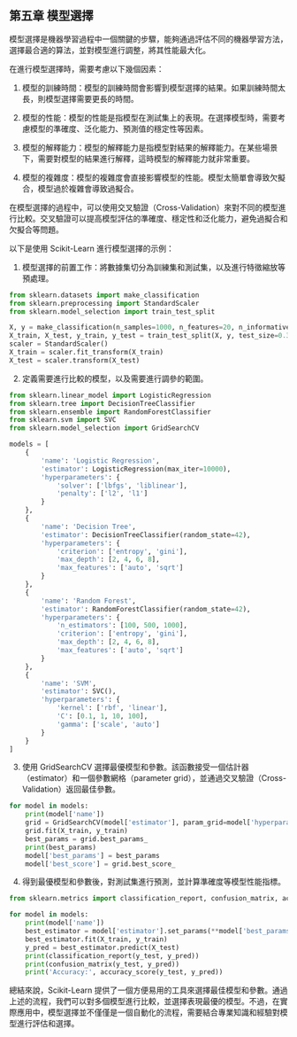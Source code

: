 ## 第五章 模型選擇

模型選擇是機器學習過程中一個關鍵的步驟，能夠通過評估不同的機器學習方法，選擇最合適的算法，並對模型進行調整，將其性能最大化。

在進行模型選擇時，需要考慮以下幾個因素：

1. 模型的訓練時間：模型的訓練時間會影響到模型選擇的結果。如果訓練時間太長，則模型選擇需要更長的時間。

2. 模型的性能：模型的性能是指模型在測試集上的表現。在選擇模型時，需要考慮模型的準確度、泛化能力、預測值的穩定性等因素。

3. 模型的解釋能力：模型的解釋能力是指模型對結果的解釋能力。在某些場景下，需要對模型的結果進行解釋，這時模型的解釋能力就非常重要。

4. 模型的複雜度：模型的複雜度會直接影響模型的性能。模型太簡單會導致欠擬合，模型過於複雜會導致過擬合。

在模型選擇的過程中，可以使用交叉驗證（Cross-Validation）來對不同的模型進行比較。交叉驗證可以提高模型評估的準確度、穩定性和泛化能力，避免過擬合和欠擬合等問題。

以下是使用 Scikit-Learn 進行模型選擇的示例：

1. 模型選擇的前置工作：將數據集切分為訓練集和測試集，以及進行特徵縮放等預處理。

```python
from sklearn.datasets import make_classification
from sklearn.preprocessing import StandardScaler
from sklearn.model_selection import train_test_split

X, y = make_classification(n_samples=1000, n_features=20, n_informative=10, n_redundant=0, random_state=1)
X_train, X_test, y_train, y_test = train_test_split(X, y, test_size=0.3, random_state=42)
scaler = StandardScaler()
X_train = scaler.fit_transform(X_train)
X_test = scaler.transform(X_test)
```

2. 定義需要進行比較的模型，以及需要進行調參的範圍。

```python
from sklearn.linear_model import LogisticRegression
from sklearn.tree import DecisionTreeClassifier
from sklearn.ensemble import RandomForestClassifier
from sklearn.svm import SVC
from sklearn.model_selection import GridSearchCV

models = [
    {
        'name': 'Logistic Regression',
        'estimator': LogisticRegression(max_iter=10000),
        'hyperparameters': {
            'solver': ['lbfgs', 'liblinear'],
            'penalty': ['l2', 'l1']
        }
    },
    {
        'name': 'Decision Tree',
        'estimator': DecisionTreeClassifier(random_state=42),
        'hyperparameters': {
            'criterion': ['entropy', 'gini'],
            'max_depth': [2, 4, 6, 8],
            'max_features': ['auto', 'sqrt']
        }
    },
    {
        'name': 'Random Forest',
        'estimator': RandomForestClassifier(random_state=42),
        'hyperparameters': {
            'n_estimators': [100, 500, 1000],
            'criterion': ['entropy', 'gini'],
            'max_depth': [2, 4, 6, 8],
            'max_features': ['auto', 'sqrt']
        }
    },
    {
        'name': 'SVM',
        'estimator': SVC(),
        'hyperparameters': {
            'kernel': ['rbf', 'linear'],
            'C': [0.1, 1, 10, 100],
            'gamma': ['scale', 'auto']
        }
    }
]
```

3. 使用 GridSearchCV 選擇最優模型和參數。該函數接受一個估計器（estimator）和一個參數網格（parameter grid），並通過交叉驗證（Cross-Validation）返回最佳參數。

```python
for model in models:
    print(model['name'])
    grid = GridSearchCV(model['estimator'], param_grid=model['hyperparameters'], cv=5)
    grid.fit(X_train, y_train)
    best_params = grid.best_params_
    print(best_params)
    model['best_params'] = best_params
    model['best_score'] = grid.best_score_
```

4. 得到最優模型和參數後，對測試集進行預測，並計算準確度等模型性能指標。

```python
from sklearn.metrics import classification_report, confusion_matrix, accuracy_score

for model in models:
    print(model['name'])
    best_estimator = model['estimator'].set_params(**model['best_params'])
    best_estimator.fit(X_train, y_train)
    y_pred = best_estimator.predict(X_test)
    print(classification_report(y_test, y_pred))
    print(confusion_matrix(y_test, y_pred))
    print('Accuracy:', accuracy_score(y_test, y_pred))
```

總結來說，Scikit-Learn 提供了一個方便易用的工具來選擇最佳模型和參數。通過上述的流程，我們可以對多個模型進行比較，並選擇表現最優的模型。不過，在實際應用中，模型選擇並不僅僅是一個自動化的流程，需要結合專業知識和經驗對模型進行評估和選擇。
